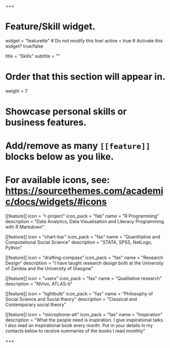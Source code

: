 +++
# Feature/Skill widget.
widget = "featurette"  # Do not modify this line!
active = true  # Activate this widget? true/false

title = "Skills"
subtitle = ""

# Order that this section will appear in.
weight = 7

# Showcase personal skills or business features.
# 
# Add/remove as many `[[feature]]` blocks below as you like.
# 
# For available icons, see: https://sourcethemes.com/academic/docs/widgets/#icons

[[feature]]
  icon = "r-project"
  icon_pack = "fab"
  name = "R Programming"
  description = "Data Analytics, Data Visualisation and Literacy Programming with R Markdown"
  
[[feature]]
  icon = "chart-bar"
  icon_pack = "fas"
  name = "Quantitative and Computational Social Science"
  description = "STATA, SPSS, NetLogo, Python"  
  
[[feature]]
  icon = "drafting-compass"
  icon_pack = "fas"
  name = "Research Design"
  description = "I have taught research design both at the University of Zambia and the University of Glasgow"

[[feature]]
  icon = "users"
  icon_pack = "fas"
  name = "Qualitative research"
  description = "NVivo, ATLAS-ti"  
  
  
[[feature]]
  icon = "lightbulb"
  icon_pack = "fas"
  name = "Philosophy of Social Science and Social theory"
  description = "Classical and Contemporary social theory"    

[[feature]]
  icon = "microphone-alt"
  icon_pack = "fas"
  name = "Inspiration"
  description = "What the people need is inspiration. I give inspirational talks. I also read an inspirational book every month. Put in your details in my contacts below to receive summaries of the books I read monthly" 

+++
